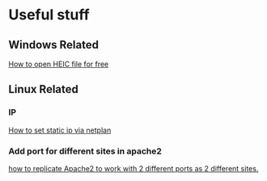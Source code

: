 # Useful stuff

## Windows Related


[How to open HEIC file for free](https://github.com/R0nN1ri/Hackes-Tricks/blob/main/HEIC.md)

## Linux Related
### IP
[How to set static ip via netplan](https://github.com/R0nN1ri/Hackes-Tricks/blob/main/StaticIP.md)
### Add port for different sites in apache2
[how to replicate Apache2 to work with 2 different ports as 2 different sites.]()
